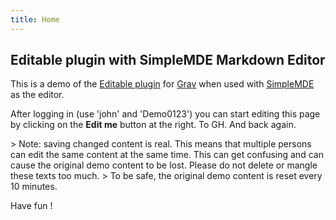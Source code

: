 ```yaml
---
title: Home
---
```


## Editable plugin with SimpleMDE Markdown Editor

This is a demo of the [Editable plugin](https://github.com/bleutzinn/grav-plugin-editable/blob/master/README.md) for [Grav](http://github.com/getgrav/grav) when used with [SimpleMDE](https://simplemde.com/) as the editor.

After logging in (use 'john' and 'Demo0123') you can start editing this page by clicking on the **Edit me** button at the right. To GH. And back again.

&gt; Note: saving changed content is real. This means that multiple persons can edit the same content at the same time. This can get confusing and can cause the original demo content to be lost. Please do not delete or mangle these texts too much.
&gt; To be safe, the original demo content is reset every 10 minutes.

Have fun !
